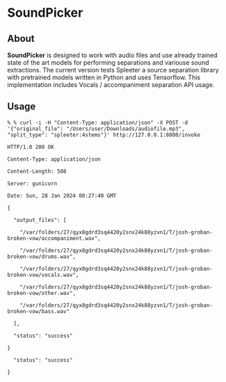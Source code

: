 # SoundPicker 
## About
**SoundPicker** is designed to work with audio files and use already trained state of the art models for performing separations and variouse sound extractions. The current version tests Spleeter a source separation library with pretrained models written in Python and uses Tensorflow. This implementation includes Vocals / accompaniment separation API usage. 


## Usage
```
% % curl -i -H "Content-Type: application/json" -X POST -d '{"original_file": "/Users/user/Downloads/audiofile.mp3", "split_type": "spleeter:4stems"}' http://127.0.0.1:8080/invoke
```

```
HTTP/1.0 200 OK

Content-Type: application/json

Content-Length: 508

Server: gunicorn

Date: Sun, 28 Jan 2024 08:27:40 GMT

```

```
{

  "output_files": [

    "/var/folders/27/qyx8gdrd3sq4420y2snx24k88yzvn1/T/josh-groban-broken-vow/accompaniment.wav", 

    "/var/folders/27/qyx8gdrd3sq4420y2snx24k88yzvn1/T/josh-groban-broken-vow/drums.wav", 

    "/var/folders/27/qyx8gdrd3sq4420y2snx24k88yzvn1/T/josh-groban-broken-vow/vocals.wav", 

    "/var/folders/27/qyx8gdrd3sq4420y2snx24k88yzvn1/T/josh-groban-broken-vow/other.wav", 

    "/var/folders/27/qyx8gdrd3sq4420y2snx24k88yzvn1/T/josh-groban-broken-vow/bass.wav"

  ], 

  "status": "success"

} 

  "status": "success"

}
```
